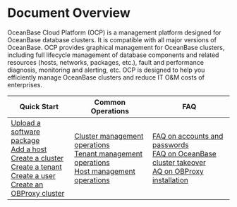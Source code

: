 Document Overview 
======================================

OceanBase Cloud Platform (OCP) is a management platform designed for OceanBase database clusters. It is compatible with all major versions of OceanBase. OCP provides graphical management for OceanBase clusters, including full lifecycle management of database components and related resources (hosts, networks, packages, etc.), fault and performance diagnosis, monitoring and alerting, etc. OCP is designed to help you efficiently manage OceanBase clusters and reduce IT O\&M costs of enterprises.

|    Quick Start        |       Common Operations        |  FAQ   |
|------|----------------|--------|
| [Upload a software package](300.ob-cloud-platform/700.manage-software-packages/100.upload-a-software-package.md)</br> [Add a host](300.ob-cloud-platform/600.management-host/200.add-host.md)</br> [Create a cluster](300.ob-cloud-platform/400.manage-clusters/300.basic-operations/200.create-a-cluster.md) </br>[Create a tenant](300.ob-cloud-platform/500.manage-tenants/200.basic-tenant-operations/100.userguide-create-a-tenant.md)</br> [Create a user](300.ob-cloud-platform/1000.using-system-management/500.create-user.md)</br> [Create an OBProxy cluster](300.ob-cloud-platform/800.obproxy-management/100.create-an-obproxy-cluster.md) | [Cluster management operations](300.ob-cloud-platform/400.manage-clusters/100.manage-cluster-operations-1.md) </br>[Tenant management operations](300.ob-cloud-platform/500.manage-tenants/100.manage-tenant-operations.md) </br>[Host management operations](300.ob-cloud-platform/600.management-host/100.manage-host-operation-list.md) | [FAQ on accounts and passwords](300.ob-cloud-platform/1100.faq.md)</br> [FAQ on OceanBase cluster takeover](300.ob-cloud-platform/1100.faq.md)</br> [AQ on OBProxy installation](300.ob-cloud-platform/1100.faq.md)  |
